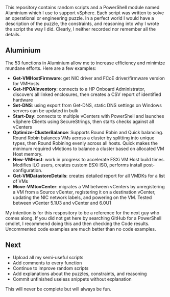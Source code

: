 This repository contains random scripts and a PowerShell module named Aluminium which I use to support vSphere. Each script was written to solve an operational or engineering puzzle. In a perfect world I would have a description of the puzzle, the constraints, and reasoning into why I wrote the script the way I did. Clearly, I neither recorded nor remember all the details.

## Aluminium
The 53 functions in Aluminium allow me to increase efficiency and minimize mundane efforts. Here are a few examples:<br>
* **Get-VMHostFirmware**: get NIC driver and FCoE driver/firmware version for VMHosts<br>
* **Get-HPOAInventory**: connects to a HP Onboard Administrator, discovers all linked enclosures, then creates a CSV report of identified hardware<br>
* **Set-DNS**: using export from Get-DNS, static DNS settings on Windows servers can be updated in bulk<br>
* **Start-Day**: connects to multiple vCenters with PowerShell and launches vSphere Clients using SecureStrings, then starts checks against all vCenters
* **Optimize-ClusterBalance**: Supports Round Robin and Quick balancing. Round Robin balances VMs across a cluster by splitting into unique types, then Round Robining evenly across all hosts. Quick makes the minimum required vMotions to balance a cluster based on allocated VM Host memory.
* **New-VMHost**: work in progress to accelerate ESXi VM Host build times. Modifies ILO users, creates custom ESXi ISO, performs install post-configuration.
* **Get-VMDatastoreDetails**: creates detailed report for all VMDKs for a list of VMs
* **Move-VMtovCenter**: migrates a VM between vCenters by unregistering a VM from a Source vCenter, registering it on a destination vCenter, updating the NIC network labels, and powering on the VM. Tested between vCenter 5.1U3 and vCenter and 6.0U1

My intention is for this respository to be a reference for the next guy who comes along. If you did not get here by searching GitHub for a PowerShell cmdlet, I recommend doing this and then checking the Code results. Uncommented code examples are much better than no code examples.

## Next
* Upload all my semi-useful scripts  
* Add comments to every function  
* Continue to improve random scripts  
* Add explanations about the puzzles, constraints, and reasoning  
* Commit unfinished useless snippets without explanation  

This will never be complete but will always be fun.
